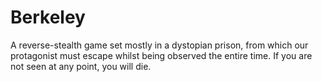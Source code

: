 # Berkeley

A reverse-stealth game set mostly in a dystopian prison, from which our
protagonist must escape whilst being observed the entire time.  If you
are not seen at any point, you will die.
